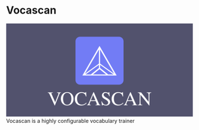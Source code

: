 # Vocascan
![alt text](https://github.com/ENDER-9/Vocascan/blob/master/src/images/Vocascan-github-logo.png)
Vocascan is a highly configurable vocabulary trainer
